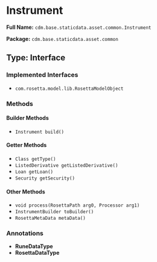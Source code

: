 # Instrument

**Full Name:** `cdm.base.staticdata.asset.common.Instrument`

**Package:** `cdm.base.staticdata.asset.common`

## Type: Interface

### Implemented Interfaces

- `com.rosetta.model.lib.RosettaModelObject`

### Methods

#### Builder Methods

- `Instrument build()`

#### Getter Methods

- `Class getType()`
- `ListedDerivative getListedDerivative()`
- `Loan getLoan()`
- `Security getSecurity()`

#### Other Methods

- `void process(RosettaPath arg0, Processor arg1)`
- `InstrumentBuilder toBuilder()`
- `RosettaMetaData metaData()`

### Annotations

- **RuneDataType**
- **RosettaDataType**

